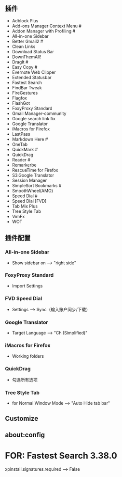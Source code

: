 ## 插件
* Adblock Plus
* Add-ons Manager Context Menu #
* Addon Manager with Profiling #
* All-in-one Sidebar
* Better Gmail2 #
* Clean Links
* Download Status Bar
* DownThemAll!
* DragIt #
* Easy Copy #
* Evernote Web Clipper
* Extended Statusbar
* Fastest Search
* FindBar Tweak
* FireGestures
* Flagfox
* FlashGot
* FoxyProxy Standard
* Gmail Manager-community
* Google search link fix
* Google Translator
* iMacros for Firefox
* LastPass
* Markdown Here #
* OneTab
* QuickMark #
* QuickDrag
* Reader #
* Remarkerbe
* RescueTime for Firefox
* S3.Google Translator
* Session Manager
* SimpleSort Bookmarks #
* SmoothWheel(AMO)
* Speed Dial #
* Speed Dial [FVD]
* Tab Mix Plus
* Tree Style Tab
* VimFx
* WOT

## 插件配置
### All-in-one Sidebar
* Show sidebar on --> "right side"
### FoxyProxy Standard
* Import Settings
### FVD Speed Dial
* Settings --> Sync（输入账户同步/下载）
### Google Translator
* Target Language --> "Ch (Simplified)"
### iMacros for Firefox
* Working folders
### QuickDrag
* 勾选所有选项
### Tree Style Tab
* for Normal Window  Mode --> "Auto Hide tab bar"

## Customize

## about:config
# FOR: Fastest Search 3.38.0
xpinstall.signatures.required --> False




